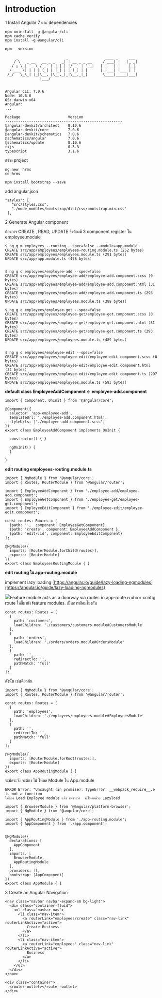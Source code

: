 # Introduction

1 Install Angular 7  และ dependencies

    npm uninstall -g @angular/cli
    npm cache verify
    npm install -g @angular/cli

    npm --version

         _                      _                 ____ _     ___
        / \   _ __   __ _ _   _| | __ _ _ __     / ___| |   |_ _|
       / △ \ | '_ \ / _` | | | | |/ _` | '__|   | |   | |    | |
      / ___ \| | | | (_| | |_| | | (_| | |      | |___| |___ | |
     /_/   \_\_| |_|\__, |\__,_|_|\__,_|_|       \____|_____|___|
                    |___/


    Angular CLI: 7.0.6
    Node: 10.6.0
    OS: darwin x64
    Angular:
    ...

    Package                      Version
    ------------------------------------------------------
    @angular-devkit/architect    0.10.6
    @angular-devkit/core         7.0.6
    @angular-devkit/schematics   7.0.6
    @schematics/angular          7.0.6
    @schematics/update           0.10.6
    rxjs                         6.3.3
    typescript                   3.1.6

สร้าง project

```
ng new  hrms
cd hrms

npm install bootstrap --save
```

add angular.json

```
"styles": [
   "src/styles.css",
   "./node_modules/bootstrap/dist/css/bootstrap.min.css"
 ],
```

2 Generate Angular component

ต้องการ CREATE , READ, UPDATE จึงต้องมี 3 component  register ใน employee.module

```
$ ng g m employees --routing --spec=false --module=app.module
CREATE src/app/employees/employees-routing.module.ts (252 bytes)
CREATE src/app/employees/employees.module.ts (291 bytes)
UPDATE src/app/app.module.ts (478 bytes)


$ ng g c employees/employee-add --spec=false
CREATE src/app/employees/employee-add/employee-add.component.scss (0 bytes)
CREATE src/app/employees/employee-add/employee-add.component.html (31 bytes)
CREATE src/app/employees/employee-add/employee-add.component.ts (293 bytes)
UPDATE src/app/employees/employees.module.ts (389 bytes)

$ ng g c employees/employee-get --spec=false
CREATE src/app/employees/employee-get/employee-get.component.scss (0 bytes)
CREATE src/app/employees/employee-get/employee-get.component.html (31 bytes)
CREATE src/app/employees/employee-get/employee-get.component.ts (293 bytes)
UPDATE src/app/employees/employees.module.ts (489 bytes)


$ ng g c employees/employee-edit --spec=false
CREATE src/app/employees/employee-edit/employee-edit.component.scss (0 bytes)
CREATE src/app/employees/employee-edit/employee-edit.component.html (32 bytes)
CREATE src/app/employees/employee-edit/employee-edit.component.ts (297 bytes)
UPDATE src/app/employees/employees.module.ts (593 bytes)
```

**default  class  EmployeeAddComponent   &lt;-  employee-add.component**

```
import { Component, OnInit } from '@angular/core';

@Component({
  selector: 'app-employee-add',
  templateUrl: './employee-add.component.html',
  styleUrls: ['./employee-add.component.scss']
})
export class EmployeeAddComponent implements OnInit {

  constructor() { }

  ngOnInit() {
  }

}
```

**edit routing employees-routing.module.ts**

```
import { NgModule } from '@angular/core';
import { Routes, RouterModule } from '@angular/router';

import { EmployeeAddComponent } from './employee-add/employee-add.component';
import { EmployeeGetComponent } from './employee-get/employee-get.component';
import { EmployeeEditComponent } from './employee-edit/employee-edit.component';

const routes: Routes = [
  {path: '',  component: EmployeeGetComponent},
  {path: 'create', component: EmployeeAddComponent },
  {path: 'edit/:id', component: EmployeeEditComponent}
];

@NgModule({
  imports: [RouterModule.forChild(routes)],
  exports: [RouterModule]
})
export class EmployeesRoutingModule { }
```

**edit routing ใน app-routing.module**

implement lazy loading  [https://angular.io/guide/lazy-loading-ngmodules](https://angular.io/guide/lazy-loading-ngmodules)

![](https://angular.io/generated/images/guide/lazy-loading-ngmodules/lazy-load-relationship.jpg)Feature module acts as a doorway via router. in app-route เราทำการ config route ให้ชี้มายัง feature modules. เป็นการเชีอมโยงกัน

```
const routes: Routes = [
  {
    path: 'customers',
    loadChildren: './customers/customers.module#CustomersModule'
  },
  {
    path: 'orders',
    loadChildren: './orders/orders.module#OrdersModule'
  },
  {
    path: '',
    redirectTo: '',
    pathMatch: 'full'
  }
];
```

ดังนั้น เช่นดียวกัน

```
import { NgModule } from '@angular/core';
import { Routes, RouterModule } from '@angular/router';

const routes: Routes = [
  {
    path: 'employees',
    loadChildren: './employees/employees.module#EmployeesModule'
  },
  {
    path: '',
    redirectTo: '',
    pathMatch: 'full'
  }
];

@NgModule({
  imports: [RouterModule.forRoot(routes)],
  exports: [RouterModule]
})
export class AppRoutingModule { }
```

ระมัดระวัง จะต้อง ไม่ โหลด Module ใน App.module

```
ERROR Error: "Uncaught (in promise): TypeError: __webpack_require__.e is not a function
ไม่ต้อง Load Employee module แล้ว เพราะว่า  จะโหลดด้วย Lazyload
```

```
import { BrowserModule } from '@angular/platform-browser';
import { NgModule } from '@angular/core';

import { AppRoutingModule } from './app-routing.module';
import { AppComponent } from './app.component';


@NgModule({
  declarations: [
    AppComponent
  ],
  imports: [
    BrowserModule,
    AppRoutingModule
  ],
  providers: [],
  bootstrap: [AppComponent]
})
export class AppModule { }
```

3 Create an Angular Navigation

```
<nav class="navbar navbar-expand-sm bg-light">
  <div class="container-fluid">
    <ul class="navbar-nav">
      <li class="nav-item">
        <a routerLink="employees/create" class="nav-link" routerLinkActive="active">
          Create Business
        </a>
      </li>
      <li class="nav-item">
        <a routerLink="employees" class="nav-link" routerLinkActive="active">
          Business
        </a>
      </li> 
    </ul>
  </div>
</nav>

<div class="container">
  <router-outlet></router-outlet>
</div>
```



